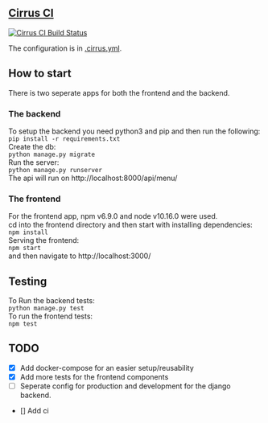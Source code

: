 ## [Cirrus CI][cirrus-ci-url]
[![Cirrus CI Build Status][cirrus-ci-badge]][cirrus-ci]

The configuration is in [.cirrus.yml].

[cirrus-ci-url]: https://cirrus-ci.org/
[cirrus-ci]: https://cirrus-ci.com/github/botifier/react_drf_menu
[cirrus-ci-badge]: https://api.cirrus-ci.com/github/botifier/react_drf_menu.svg
[.cirrus.yml]: https://github.com/botifier/react_drf_menu/blob/master/.cirrus.yml

## How to start
There is two seperate apps for both the frontend and the backend. <br/>
### The backend
To setup the backend you need python3 and pip and then run the following: 
<br/>
``` pip install -r requirements.txt ```
<br/>
Create the db:
<br/>
``` python manage.py migrate ```
<br/>Run the server: <br/>
``` python manage.py runserver ```
<br/>The api will run on http://localhost:8000/api/menu/ <br/>
### The frontend
For the frontend app, npm v6.9.0 and node v10.16.0 were used. <br />
cd into the frontend directory and then start with installing dependencies: <br/>
``` npm install ```
<br/> Serving the frontend: <br/>
``` npm start ```
<br/>
and then navigate to http://localhost:3000/
## Testing
To Run the backend tests:<br/>
``` python manage.py test ```
<br/>
To run the frontend tests:<br/>
``` npm test ```

## TODO
- [x] Add docker-compose for an easier setup/reusability 
- [x] Add more tests for the frontend components 
- [ ] Seperate config for production and development for the django backend.
- [] Add ci 

